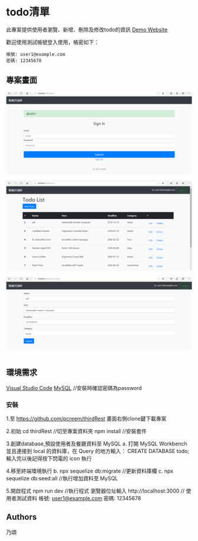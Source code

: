 # todo清單

此專案提供使用者瀏覽、新增、刪除及修改todo的資訊
[Demo Website](http://localhost:3000/)

歡迎使用測試帳號登入使用，帳密如下：

```
帳號: user1@example.com 
密碼: 12345678
```

## 專案畫面

![image](https://github.com/pcreem/todo/blob/master/img/signin.png)

![image](https://github.com/pcreem/todo/blob/master/img/list.png)

![image](https://github.com/pcreem/todo/blob/master/img/edit.png)


## 環境需求

[Visual Studio Code](https://visualstudio.microsoft.com/zh-hant/)
[MySQL](https://dev.mysql.com/downloads/mysql/) //安裝時確認密碼為password

### 安裝

1.至 https://github.com/pcreem/thirdRest 畫面右側clone鍵下載專案

2.初始
cd thirdRest  //切至專案資料夾
npm install  //安裝套件

3.創建database,預設使用者及餐廳資料至 MySQL
a. 打開 MySQL Workbench 並且連接到 local 的資料庫，在 Query 的地方輸入：
CREATE DATABASE todo; 輸入完以後記得按下閃電的 icon 執行

4.移至終端環境執行
b. npx sequelize db:migrate  //更新資料庫欄
c. npx sequelize db:seed:all //執行增加資料至 MySQL

5.開啟程式
npm run dev //執行程式
瀏覽器位址輸入 http://localhost:3000  // 使用者測試資料 帳號: user1@example.com 密碼: 12345678

## Authors
乃頌